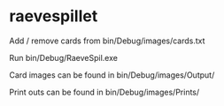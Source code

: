 # raevespillet

Add / remove cards from bin/Debug/images/cards.txt

Run bin/Debug/RaeveSpil.exe

Card images can be found in bin/Debug/images/Output/

Print outs can be found in bin/Debug/images/Prints/
